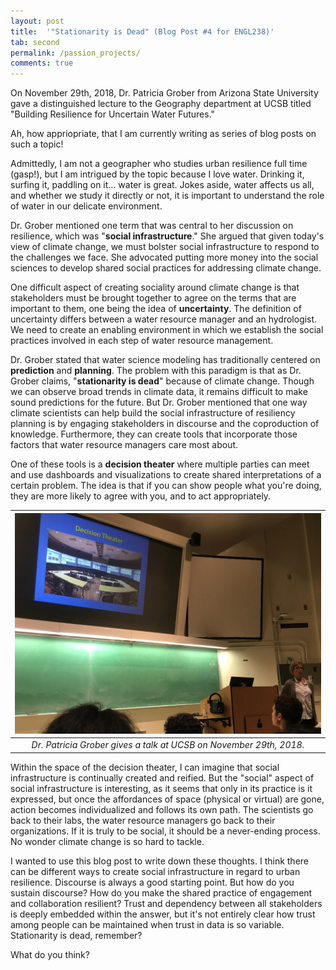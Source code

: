 ```yaml
---
layout: post
title:  '"Stationarity is Dead" (Blog Post #4 for ENGL238)'
tab: second
permalink: /passion_projects/
comments: true
---
```


On November 29th, 2018, Dr. Patricia Grober from Arizona State University gave a distinguished lecture to the Geography department at UCSB titled "Building Resilience for Uncertain Water Futures."

Ah, how appriopriate, that I am currently writing as series of blog posts on such a topic!

Admittedly, I am not a geographer who studies urban resilience full time (gasp!), but I am intrigued by the topic because I love water. Drinking it, surfing it, paddling on it... water is great. Jokes aside, water affects us all, and whether we study it directly or not, it is important to understand the role of water in our delicate environment.

Dr. Grober mentioned one term that was central to her discussion on resilience, which was "**social infrastructure**." She argued that given today's view of climate change, we must bolster social infrastructure to respond to the challenges we face. She advocated putting more money into the social sciences to develop shared social practices for addressing climate change.

One difficult aspect of creating sociality around climate change is that stakeholders must be brought together to agree on the terms that are important to them, one being the idea of **uncertainty**. The definition of uncertainty differs between a water resource manager and an hydrologist. We need to create an enabling environment in which we establish the social practices involved in each step of water resource management.

Dr. Grober stated that water science modeling has traditionally centered on **prediction** and **planning**. The problem with this paradigm is that as Dr. Grober claims, "**stationarity is dead**" because of climate change. Though we can observe broad trends in climate data, it remains difficult to make sound predictions for the future. But Dr. Grober mentioned that one way climate scientists can help build the social infrastructure of resiliency planning is by engaging stakeholders in discourse and the coproduction of knowledge. Furthermore, they can create tools that incorporate those factors that water resource managers care most about.

One of these tools is a **decision theater** where multiple parties can meet and use dashboards and visualizations to create shared interpretations of a certain problem. The idea is that if you can show people what you're doing, they are more likely to agree with you, and to act appropriately.

| ![Islais Creek](https://raw.githubusercontent.com/sburtner/critical_infrastructure/master/images/pat_grober.JPG) | 
|:--:| 
| *Dr. Patricia Grober gives a talk at UCSB on November 29th, 2018.* |

Within the space of the decision theater, I can imagine that social infrastructure is continually created and reified. But the "social" aspect of social infrastructure is interesting, as it seems that only in its practice is it expressed, but once the affordances of space (physical or virtual) are gone, action becomes individualized and follows its own path. The scientists go back to their labs, the water resource managers go back to their organizations. If it is truly to be social, it should be a never-ending process. No wonder climate change is so hard to tackle.

I wanted to use this blog post to write down these thoughts. I think there can be different ways to create social infrastructure in regard to urban resilience. Discourse is always a good starting point. But how do you sustain discourse? How do you make the shared practice of engagement and collaboration resilient? Trust and dependency between all stakeholders is deeply embedded within the answer, but it's not entirely clear how trust among people can be maintained when trust in data is so variable. Stationarity is dead, remember?

What do you think?
